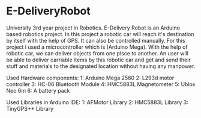 # E-DeliveryRobot
University 3rd year project in Robotics.
E-Delivery Robot is an Arduino based robotics project.
In this project a robotic car will reach it's destination by itself with the help of GPS.
It can also be controlled manually.
For this project i used a microcontroller which is (Arduino Mega).
With the help of robotic car, we can deliver objects from one plsce to another.
An user will be able to deliver carriable items by this robotic car and get and send their stuff and materials to the designated location without having any manpower.

Used Hardware components:
1: Arduino Mega 2560
2: L293d motor controller
3: HC-06 Bluetooth Module
4: HMC5883L Magnetometer
5: Ublox Neo 6m
6: A battery pack

Used Libraries in Arduino IDE:
1: AFMotor Library
2: HMC5883L Library
3: TinyGPS++ Library
